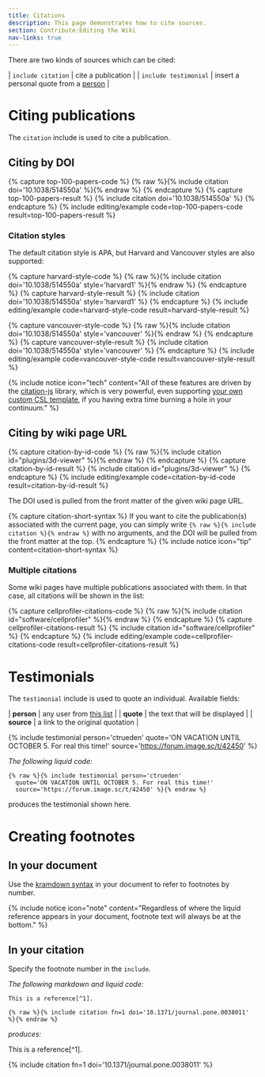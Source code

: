 ```yaml
---
title: Citations
description: This page demonstrates how to cite sources.
section: Contribute:Editing the Wiki
nav-links: true
---
```


There are two kinds of sources which can be cited:

| `include citation`         | cite a publication                               |
| `include testimonial`      | insert a personal quote from a [person](/people) |

# Citing publications

The `citation` include is used to cite a publication.

## Citing by DOI

{% capture top-100-papers-code %}
{% raw %}{% include citation doi='10.1038/514550a' %}{% endraw %}
{% endcapture %}
{% capture top-100-papers-result %}
{% include citation doi='10.1038/514550a' %}
{% endcapture %}
{% include editing/example code=top-100-papers-code result=top-100-papers-result %}

### Citation styles

The default citation style is APA, but Harvard and Vancouver styles are also supported:

{% capture harvard-style-code %}
{% raw %}{% include citation doi='10.1038/514550a' style='harvard1' %}{% endraw %}
{% endcapture %}
{% capture harvard-style-result %}
{% include citation doi='10.1038/514550a' style='harvard1' %}
{% endcapture %}
{% include editing/example code=harvard-style-code result=harvard-style-result %}

{% capture vancouver-style-code %}
{% raw %}{% include citation doi='10.1038/514550a' style='vancouver' %}{% endraw %}
{% endcapture %}
{% capture vancouver-style-result %}
{% include citation doi='10.1038/514550a' style='vancouver' %}
{% endcapture %}
{% include editing/example code=vancouver-style-code result=vancouver-style-result %}

{% include notice icon="tech" content="All of these features are driven by the
  [citation-js](https://citation.js.org/) library,
  which is very powerful, even supporting
  [your own custom CSL template](https://github.com/citation-js/citation-js/blob/3f3eee0813c7d578a454c34e402fa342d0693cfa/packages/plugin-csl/README.md#templates),
  if you having extra time burning a hole in your continuum." %}

## Citing by wiki page URL 

{% capture citation-by-id-code %}
{% raw %}{% include citation id="plugins/3d-viewer" %}{% endraw %}
{% endcapture %}
{% capture citation-by-id-result %}
{% include citation id="plugins/3d-viewer" %}
{% endcapture %}
{% include editing/example code=citation-by-id-code result=citation-by-id-result %}

The DOI used is pulled from the front matter of the given wiki page URL.

{% capture citation-short-syntax %}
If you want to cite the publication(s) associated with the current page, you
can simply write `{% raw %}{% include citation %}{% endraw %}` with no
arguments, and the DOI will be pulled from the front matter at the top.
{% endcapture %}
{% include notice icon="tip" content=citation-short-syntax %}

### Multiple citations

Some wiki pages have multiple publications associated with them.
In that case, all citations will be shown in the list:

{% capture cellprofiler-citations-code %}
{% raw %}{% include citation id="software/cellprofiler" %}{% endraw %}
{% endcapture %}
{% capture cellprofiler-citations-result %}
{% include citation id="software/cellprofiler" %}
{% endcapture %}
{% include editing/example code=cellprofiler-citations-code result=cellprofiler-citations-result %}

# Testimonials

The `testimonial` include is used to quote an individual. Available fields:

| **person** | any user from [this list](/people#list-of-contributors) |
| **quote**  | the text that will be displayed                         |
| **source** | a link to the original quotation                        |

{% include testimonial person='ctrueden'
  quote='ON VACATION UNTIL OCTOBER 5. For real this time!'
  source='https://forum.image.sc/t/42450' %}

*The following liquid code:*
```
{% raw %}{% include testimonial person='ctrueden'
  quote='ON VACATION UNTIL OCTOBER 5. For real this time!'
  source='https://forum.image.sc/t/42450' %}{% endraw %}
```
produces the testimonial shown here.

# Creating footnotes

## In your document

Use the
[kramdown syntax](https://kramdown.gettalong.org/quickref.html#footnotes)
in your document to refer to footnotes by number.

{% include notice icon="note" content="Regardless of where the liquid reference
  appears in your document, footnote text will always be at the bottom." %}

## In your citation

Specify the footnote number in the `include`.

*The following markdown and liquid code:*

```
This is a reference[^1].

{% raw %}{% include citation fn=1 doi='10.1371/journal.pone.0038011' %}{% endraw %}
```

*produces:*

This is a reference[^1].

{% include citation fn=1 doi='10.1371/journal.pone.0038011' %}

